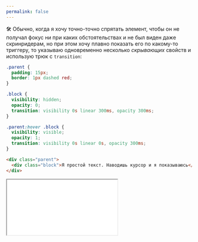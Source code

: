 ```yaml
---
permalink: false
---
```


🛠 Обычно, когда я хочу точно-точно спрятать элемент, чтобы он не получал фокус ни при каких обстоятельствах и не был виден даже скринридерам, но при этом хочу плавно показать его по какому-то триггеру, то указываю одновременно несколько _скрывающих_ свойств и использую трюк с `transition`:

```css
.parent {
  padding: 15px;
  border: 1px dashed red;
}

.block {
  visibility: hidden;
  opacity: 0;
  transition: visibility 0s linear 300ms, opacity 300ms;
}

.parent:hover .block {
  visibility: visible;
  opacity: 1;
  transition: visibility 0s linear 0s, opacity 300ms;
}
```

```html
<div class="parent">
  <div class="block">Я простой текст. Наводишь курсор и я показываюсь</div>
</div>
```

<iframe title="Свойство visibility" src="../demos/trick.html"></iframe>

